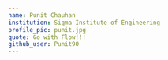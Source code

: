 ```yaml
---
name: Punit Chauhan
institution: Sigma Institute of Engineering
profile_pic: punit.jpg
quote: Go with Flow!!!
github_user: Punit90
---
```

